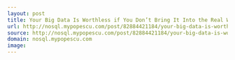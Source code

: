 ```yaml
---
layout: post
title: Your Big Data Is Worthless if You Don’t Bring It Into the Real World
url: http://nosql.mypopescu.com/post/82884421184/your-big-data-is-worthless-if-you-dont-bring-it-into
source: http://nosql.mypopescu.com/post/82884421184/your-big-data-is-worthless-if-you-dont-bring-it-into
domain: nosql.mypopescu.com
image: 
---
```


